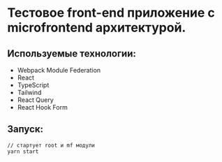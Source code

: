 # Тестовое front-end приложение с microfrontend архитектурой.

## Используемые технологии:
- Webpack Module Federation
- React
- TypeScript
- Tailwind
- React Query
- React Hook Form


## Запуск:
```
// стартует root и mf модули
yarn start
```

